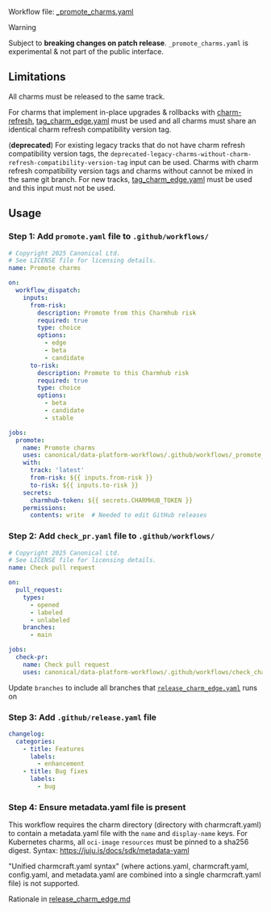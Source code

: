 Workflow file: [_promote_charms.yaml](_promote_charms.yaml)

> [!WARNING]
> Subject to **breaking changes on patch release**. `_promote_charms.yaml` is experimental & not part of the public interface.

## Limitations
All charms must be released to the same track.

For charms that implement in-place upgrades & rollbacks with [charm-refresh](https://github.com/canonical/charm-refresh), [tag_charm_edge.yaml](release_charm_edge.md) must be used and all charms must share an identical charm refresh compatibility version tag.

(**deprecated**) For existing legacy tracks that do not have charm refresh compatibility version tags, the `deprecated-legacy-charms-without-charm-refresh-compatibility-version-tag` input can be used. Charms with charm refresh compatibility version tags and charms without cannot be mixed in the same git branch. For new tracks, [tag_charm_edge.yaml](release_charm_edge.md) must be used and this input must not be used.

## Usage
### Step 1: Add `promote.yaml` file to `.github/workflows/`
```yaml
# Copyright 2025 Canonical Ltd.
# See LICENSE file for licensing details.
name: Promote charms

on:
  workflow_dispatch:
    inputs:
      from-risk:
        description: Promote from this Charmhub risk
        required: true
        type: choice
        options:
          - edge
          - beta
          - candidate
      to-risk:
        description: Promote to this Charmhub risk
        required: true
        type: choice
        options:
          - beta
          - candidate
          - stable

jobs:
  promote:
    name: Promote charms
    uses: canonical/data-platform-workflows/.github/workflows/_promote_charms.yaml@v0.0.0
    with:
      track: 'latest'
      from-risk: ${{ inputs.from-risk }}
      to-risk: ${{ inputs.to-risk }}
    secrets:
      charmhub-token: ${{ secrets.CHARMHUB_TOKEN }}
    permissions:
      contents: write  # Needed to edit GitHub releases
```
### Step 2: Add `check_pr.yaml` file to `.github/workflows/`
```yaml
# Copyright 2025 Canonical Ltd.
# See LICENSE file for licensing details.
name: Check pull request

on:
  pull_request:
    types:
      - opened
      - labeled
      - unlabeled
    branches:
      - main

jobs:
  check-pr:
    name: Check pull request
    uses: canonical/data-platform-workflows/.github/workflows/check_charm_pr.yaml@v0.0.0
```
Update `branches` to include all branches that [`release_charm_edge.yaml`](release_charm_edge.md) runs on

### Step 3: Add `.github/release.yaml` file
```yaml
changelog:
  categories:
    - title: Features
      labels:
        - enhancement
    - title: Bug fixes
      labels:
        - bug
```

### Step 4: Ensure metadata.yaml file is present
This workflow requires the charm directory (directory with charmcraft.yaml) to contain a metadata.yaml file with the `name` and `display-name` keys. For Kubernetes charms, all `oci-image` `resources` must be pinned to a sha256 digest. Syntax: https://juju.is/docs/sdk/metadata-yaml

"Unified charmcraft.yaml syntax" (where actions.yaml, charmcraft.yaml, config.yaml, and metadata.yaml are combined into a single charmcraft.yaml file) is not supported.

Rationale in [release_charm_edge.md](release_charm_edge.md#rationale)
